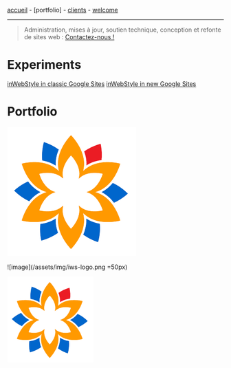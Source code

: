 [accueil](index.md) - [portfolio] - [clients](clients.md) - [welcome](welcome.md)
- - -
> Administration, mises à jour, soutien technique, conception et refonte de sites web : <A HREF="mailto:inwebstyle@gmail.com">Contactez-nous !</A>

# Experiments

<a href="https://sites.google.com/site/inwebstylesolutions" target="_blank">inWebStyle in classic Google Sites</a>
<a href="https://sites.google.com/site/inwebstyle" target="_blank">inWebStyle in new Google Sites</a>



# Portfolio

![image](/assets/img/iws-logo.png)

![image](/assets/img/iws-logo.png =50px)

<img src="/assets/img/iws-logo.png" width="200px"/>
